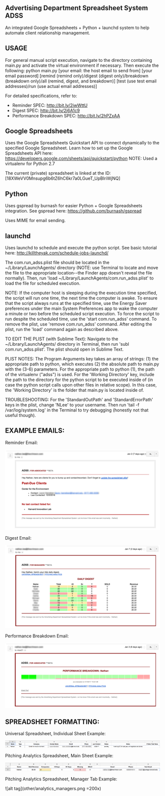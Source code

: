 Advertising Department Spreadsheet System
ADSS
--------------------------------------------
An integrated Google Spreadsheets + Python + launchd system to help automate client relationship management.

USAGE
--------------------------------------------
For general manual script execution, navigate to the directory containing main.py and activate the virtual environment if necessary. Then execute the following:
	python main.py [your email: the host email to send from] [your email password] [remind (remind only)/digest (digest only)/breakdown (breakdown only)/all (remind, digest, and breakdown)] [test (use test email addresses)/run (use actual email addresses)]

For detailed specifications, refer to:
- Reminder SPEC: http://bit.ly/2iwWttU
- Digest SPEC: http://bit.ly/2j6A1c9
- Performance Breakdown SPEC: http://bit.ly/2hPZxAA

Google Spreadsheets
--------------------------------------------
Uses the Google Spreadsheets Quickstart API to connect dynamically to the specified Google Spreadsheet. 
Learn how to set up the Google Spreadsheets API here: https://developers.google.com/sheets/api/quickstart/python
NOTE: Used a virtualenv for Python 2.7

The current (private) spreadsheet is linked at the ID: [18XWeVV0Mnsupg6b6tZ6hC6kr7a0LGueT_UpBIriWjNQ]

Python
--------------------------------------------
Uses gspread by burnash for easier Python + Google Spreadsheets integration.
See gspread here: https://github.com/burnash/gspread

Uses MIME for email sending.

launchd
--------------------------------------------
Uses launchd to schedule and execute the python script.
See basic tutorial here: http://killtheyak.com/schedule-jobs-launchd/

The com.run_adss.plist file should be located in the ~/Library/LaunchAgents/ directory (NOTE: use Terminal to locate and move the file to the appropriate location--the Finder app doesn't reveal the file normally). Then, run 'load ~/Library/LaunchAgents/com.run_adss.plist' to load the file for scheduled execution. 

NOTE: If the computer host is sleeping during the execution time specified, the script will run one time, the next time the computer is awake. To ensure that the script always runs at the specified time, use the Energy Saver preferences under the main System Preferences app to wake the computer a minute or two before the scheduled script execution. To force the script to run despite the scheduled time, use the 'start com.run_adss' command. To remove the plist, use 'remove com.run_adss' command. After editing the plist, run the 'load' command again as described above.

TO EDIT THE PLIST (with Sublime Text): Navigate to the ~/Library/LaunchAgents/ directory in Terminal, then run 'subl com.run_adss.plist'. The plist should open in Sublime Text.

PLIST NOTES: The Program Arguments key takes an array of strings: (1) the appropriate path to python, which executes (2) the absolute path to main.py with the (3-6) parameters. For the appropriate path to python (1), the path of the virtualenv ("adss") is used. For the 'Working Directory' key, include the path to the directory for the python script to be executed inside of (in case the python script calls upon other files in relative scope). In this case, the 'Working Directory' is the folder that main.py is located inside of.

TROUBLESHOOTING: For the 'StandardOutPath' and 'StandardErrorPath' keys in the plist, change 'NLee' to your username. Then run 'tail -f /var/log/system.log' in the Terminal to try debugging (honestly not that useful though).


EXAMPLE EMAILS:
--------------------------------------------
Reminder Email:

![alt tag](other/reminder.png)

Digest Email:

![alt tag](other/digest.png)

Performance Breakdown Email:

![alt tag](other/breakdown.png)

SPREADSHEET FORMATTING:
--------------------------------------------
Universal Spreadsheet, Individual Sheet Example:

![alt tag](other/universal.png)

Pitching Analytics Spreadsheet, Main Sheet Example:

![alt tag](other/analytics_main.png)

Pitching Analytics Spreadsheet, Manager Tab Example:

![alt tag](other/analytics_managers.png =200x)
